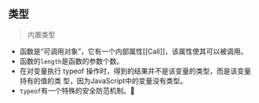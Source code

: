 ## 类型

> 内置类型

- 函数是“可调用对象”，它有一个内部属性[[Call]]，该属性使其可以被调用。
- 函数的`length`是函数的参数个数。
- 在对变量执行 typeof 操作时，得到的结果并不是该变量的类型，而是该变量持有的值的类 型，因为JavaScript中的变量没有类型。
- `typeof`有一个特殊的安全防范机制。